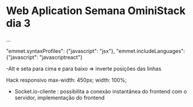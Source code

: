 # Web Aplication Semana OminiStack dia 3
...

"emmet.syntaxProfiles": {"javascript": "jsx"},
"emmet.includeLanguages": {"javascript": "javascriptreact"}

-Alt e seta para cima e para baixo => inverte posições das linhas

Hack responsivo
  max-width: 450px;
  width: 100%;

- Socket.io-cliente : possibilita a conexão instantânea do frontend com o servidor, implementação do frontend